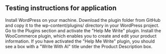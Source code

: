 ## Testing instructions for application

Install WordPress on your machine.
Download the plugin folder from GitHub and copy it to the wp-content/plugins/ directory in your WordPress project.
Go to the Plugins section and activate the "Help Me Write" plugin.
Install the WooCommerce plugin, which enables you to create and edit your product information.
If you have activated the "Help Me Write" plugin, you should see a box with a "Write With AI" title under the Product Description box.
